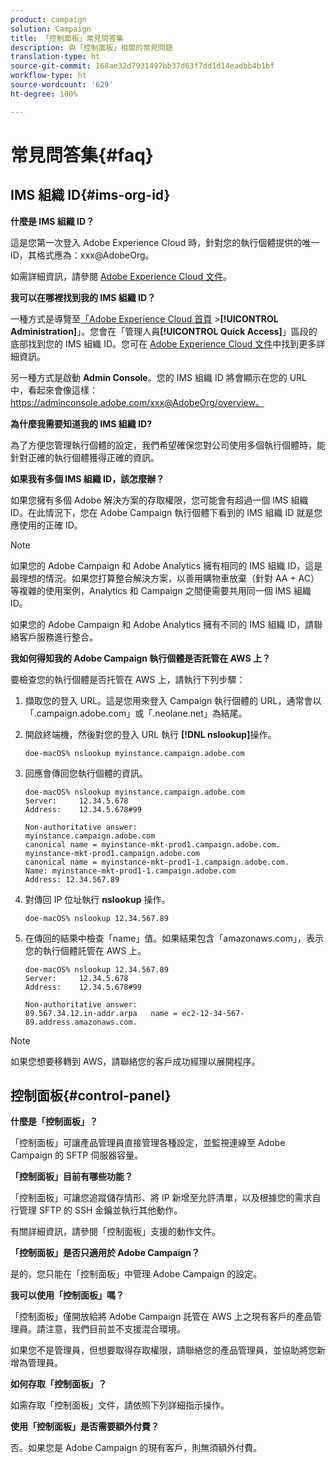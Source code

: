 ```yaml
---
product: campaign
solution: Campaign
title: 「控制面板」常見問答集
description: 與「控制面板」相關的常見問題
translation-type: ht
source-git-commit: 168ae32d7931497bb37d63f7dd1d14eadbb4b1bf
workflow-type: ht
source-wordcount: '629'
ht-degree: 100%

---
```



# 常見問答集{#faq}

## IMS 組織 ID{#ims-org-id}

**什麼是 IMS 組織 ID？**

這是您第一次登入 Adobe Experience Cloud 時，針對您的執行個體提供的唯一 ID，其格式應為：xxx@AdobeOrg。

如需詳細資訊，請參閱 [Adobe Experience Cloud 文件](https://marketing.adobe.com/resources/help/zh_TW/mcloud/organizations.html)。

**我可以在哪裡找到我的 IMS 組織 ID？**

一種方式是導覽至[「Adobe Experience Cloud 首頁](https://experiencecloud.adobe.com/) >**[!UICONTROL Administration]**」。您會在「管理人員&#x200B;**[!UICONTROL Quick Access]**」區段的底部找到您的 IMS 組織 ID。您可在 [Adobe Experience Cloud 文件](https://marketing.adobe.com/resources/help/zh_TW/mcloud/organizations.html)中找到更多詳細資訊。

另一種方式是啟動 **Admin Console**。您的 IMS 組織 ID 將會顯示在您的 URL 中，看起來會像這樣：https://adminconsole.adobe.com/xxx@AdobeOrg/overview。

**為什麼我需要知道我的 IMS 組織 ID?**

為了方便您管理執行個體的設定，我們希望確保您對公司使用多個執行個體時，能針對正確的執行個體獲得正確的資訊。

**如果我有多個 IMS 組織 ID，該怎麼辦？**

如果您擁有多個 Adobe 解決方案的存取權限，您可能會有超過一個 IMS 組織 ID。在此情況下，您在 Adobe Campaign 執行個體下看到的 IMS 組織 ID 就是您應使用的正確 ID。

>[!NOTE]
>
>如果您的 Adobe Campaign 和 Adobe Analytics 擁有相同的 IMS 組織 ID，這是最理想的情況。如果您打算整合解決方案，以善用購物車放棄（針對 AA + AC）等複雜的使用案例，Analytics 和 Campaign 之間便需要共用同一個 IMS 組織 ID。
>
>如果您的 Adobe Campaign 和 Adobe Analytics 擁有不同的 IMS 組織 ID，請聯絡客戶服務進行整合。

**我如何得知我的 Adobe Campaign 執行個體是否託管在 AWS 上？**

要檢查您的執行個體是否托管在 AWS 上，請執行下列步驟：

1. 擷取您的登入 URL。這是您用來登入 Campaign 執行個體的 URL，通常會以「.campaign.adobe.com」或「.neolane.net」為結尾。
1. 開啟終端機，然後對您的登入 URL 執行 **[!DNL nslookup]**&#x200B;操作。

   `doe-macOS% nslookup myinstance.campaign.adobe.com`

1. 回應會傳回您執行個體的資訊。

   ```
   doe-macOS% nslookup myinstance.campaign.adobe.com
   Server:     12.34.5.678
   Address:    12.34.5.678#99
   
   Non-authoritative answer:
   myinstance.campaign.adobe.com
   canonical name = myinstance-mkt-prod1.campaign.adobe.com.
   myinstance-mkt-prod1.campaign.adobe.com
   canonical name = myinstance-mkt-prod1-1.campaign.adobe.com.
   Name: myinstance-mkt-prod1-1.campaign.adobe.com
   Address: 12.34.567.89
   ```

1. 對傳回 IP 位址執行 **nslookup** 操作。

   `doe-macOS% nslookup 12.34.567.89`

1. 在傳回的結果中檢查「name」值。如果結果包含「amazonaws.com」，表示您的執行個體託管在 AWS 上。

   ```
   doe-macOS% nslookup 12.34.567.89
   Server:     12.34.5.678
   Address:    12.34.5.678#99
   
   Non-authoritative answer:
   89.567.34.12.in-addr.arpa   name = ec2-12-34-567-89.address.amazonaws.com.
   ```

>[!NOTE]
>
>如果您想要移轉到 AWS，請聯絡您的客戶成功經理以展開程序。

## 控制面板{#control-panel}

**什麼是「控制面板」？**

「控制面板」可讓產品管理員直接管理各種設定，並監視連線至 Adobe Campaign 的 SFTP 伺服器容量。

**「控制面板」目前有哪些功能？**

「控制面板」可讓您追蹤儲存情形、將 IP 新增至允許清單，以及根據您的需求自行管理 SFTP 的 SSH 金鑰並執行其他動作。

有關詳細資訊，請參閱「控制面板」支援的動作文件。

**「控制面板」是否只適用於 Adobe Campaign？**

是的，您只能在「控制面板」中管理 Adobe Campaign 的設定。

**我可以使用「控制面板」嗎？**

「控制面板」僅開放給將 Adobe Campaign 託管在 AWS 上之現有客戶的產品管理員。請注意，我們目前並不支援混合環境。

如果您不是管理員，但想要取得存取權限，請聯絡您的產品管理員，並協助將您新增為管理員。

**如何存取「控制面板」？**

如需存取「控制面板」文件，請依照下列詳細指示操作。

**使用「控制面板」是否需要額外付費？**

否。如果您是 Adobe Campaign 的現有客戶，則無須額外付費。
